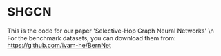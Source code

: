 # SHGCN
This is the code for our paper 'Selective-Hop Graph Neural Networks' \n
For the benchmark datasets, you can download them from: https://github.com/ivam-he/BernNet
